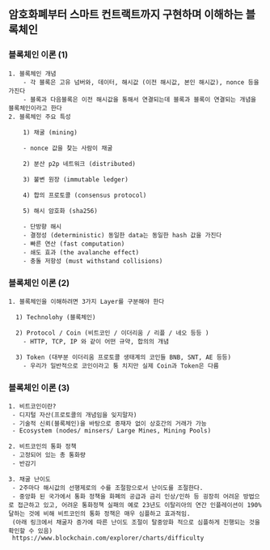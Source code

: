 ## 암호화폐부터 스마트 컨트랙트까지 구현하며 이해하는 블록체인

### 블록체인 이론 (1)

    1. 블록체인 개념
        - 각 블록은 고유 넘버와, 데이터, 해시값 (이전 해시값, 본인 해시값), nonce 등을 가진다
        - 블록과 다음블록은 이전 해시값을 통해서 연결되는데 블록과 블록이 연결되는 개념을 블록체인이라고 한다
    2. 블록체인 주요 특성

        1) 채굴 (mining)

        - nonce 값을 찾는 사람이 채굴

        2) 분산 p2p 네트워크 (distributed)

        3) 불변 원장 (immutable ledger)

        4) 합의 프로토콜 (consensus protocol)

        5) 해시 암호화 (sha256)

        - 단방향 해시
        - 결정성 (deterministic) 동일한 data는 동일한 hash 값을 가진다
        - 빠른 연산 (fast computation)
        - 쇄도 효과 (the avalanche effect)
        - 충돌 저항성 (must withstand collisions)

### 블록체인 이론 (2)

    1. 블록체인을 이해하려면 3가지 Layer를 구분해야 한다

      1) Technolohy (블록체인)

      2) Protocol / Coin (비트코인 / 이더리움 / 리플 / 네오 등등 )
        - HTTP, TCP, IP 와 같이 어떤 규약, 합의의 개념

      3) Token (대부분 이더리움 프로토콜 생태계의 코인들 BNB, SNT, AE 등등)
        - 우리가 일반적으로 코인이라고 퉁 치지만 실제 Coin과 Token은 다름

### 블록체인 이론 (3)

    1. 비트코인이란?
     - 디지털 자산(프로토콜의 개념임을 잊지말자)
     - 기술적 신뢰(블록체인)을 바탕으로 중재자 없이 상호간의 거래가 가능
     - Ecosystem (nodes/ minsers/ Large Mines, Mining Pools)

    2. 비트코인의 통화 정책
     - 고정되어 있는 총 통화량
     - 반감기

    3. 채굴 난이도
     - 2주마다 해시값의 선행제로의 수를 조절함으로서 난이도를 조절한다.
     - 중앙화 된 국가에서 통화 정책을 화폐의 공급과 금리 인상/인하 등 굉장히 어려운 방법으로 접근하고 있고, 어려운 통화정책 실패의 예로 23년도 이탈리아의 연간 인플레이션이 190% 달하는 것에 비해 비트코인의 통화 정책은 매우 심플하고 효과적임.
     (아래 링크에서 채굴자 증가에 따른 난이도 조절이 탈중앙화 적으로 심플하게 진행되는 것을 확인할 수 있음)
     https://www.blockchain.com/explorer/charts/difficulty
